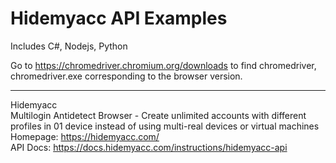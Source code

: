 # Hidemyacc API Examples
Includes C#, Nodejs, Python

Go to https://chromedriver.chromium.org/downloads to find chromedriver, chromedriver.exe corresponding to the browser version.

---
Hidemyacc<br />
Multilogin Antidetect Browser - Create unlimited accounts with different profiles in 01 device instead of using multi-real devices or virtual machines<br />
Homepage: https://hidemyacc.com/<br />
API Docs: https://docs.hidemyacc.com/instructions/hidemyacc-api<br />
